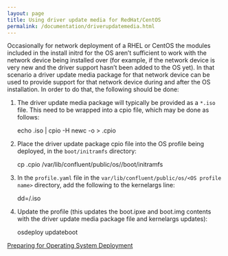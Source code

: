 ```yaml
---
layout: page
title: Using driver update media for RedHat/CentOS
permalink: /documentation/driverupdatemedia.html
---
```


Occasionally for network deployment of a RHEL or CentOS the modules included in the install initrd for the OS aren’t sufficient to work with the network device being installed over (for example, if the network device is very new and the driver support hasn’t been added to the OS yet).  In that scenario a driver update media package for that network device can be used to provide support for that network device during and after the OS installation.  In order to do that, the following should be done:

1.	The driver update media package will typically be provided as a `*.iso` file.  This need to be wrapped into a cpio file, which may be done as follows:

    echo <driver update media package filename>.iso | cpio -H newc -o > <driver update media package filename>.cpio

2.	Place the driver update package cpio file into the OS profile being deployed, in the `boot/initramfs` directory:

    cp <driver update media package filename>.cpio /var/lib/confluent/public/os/<OS profile name>/boot/initramfs

3.	In the `profile.yaml` file in the `var/lib/confluent/public/os/<OS profile name>` directory, add the following to the kernelargs line:

    dd=/<driver update media package filename>.iso

4.	Update the profile (this updates the boot.ipxe and boot.img contents with the driver update media package file and kernelargs updates):

    osdeploy updateboot <OS profile name>
    
    
[Preparing for Operating System Deployment](http://taurus.labs.lenovo.com/users/documentation/confluentosdeploy.html)